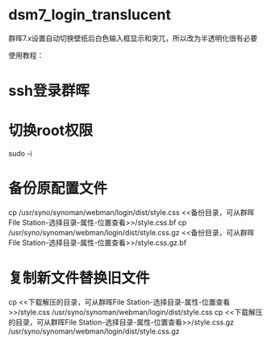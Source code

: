 # dsm7_login_translucent
群晖7.x设置自动切换壁纸后白色输入框显示和突兀，所以改为半透明化很有必要

使用教程：
  # ssh登录群晖
 
  # 切换root权限
  sudo -i
  # 备份原配置文件
  cp /usr/syno/synoman/webman/login/dist/style.css <<备份目录，可从群晖File Station-选择目录-属性-位置查看>>/style.css.bf
  cp /usr/syno/synoman/webman/login/dist/style.css.gz <<备份目录，可从群晖File Station-选择目录-属性-位置查看>>/style.css.gz.bf
  
  # 复制新文件替换旧文件
  cp <<下载解压的目录，可从群晖File Station-选择目录-属性-位置查看>>/style.css /usr/syno/synoman/webman/login/dist/style.css
  cp <<下载解压的目录，可从群晖File Station-选择目录-属性-位置查看>>/style.css.gz /usr/syno/synoman/webman/login/dist/style.css.gz
